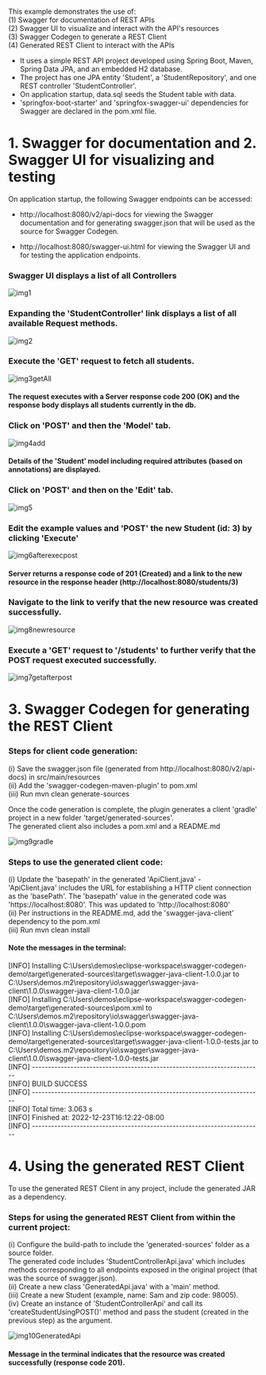 This example demonstrates the use of:  
(1) Swagger for documentation of REST APIs  
(2) Swagger UI to visualize and interact with the API's resources  
(3) Swagger Codegen to generate a REST Client  
(4) Generated REST Client to interact with the APIs  

- It uses a simple REST API project developed using Spring Boot, Maven, Spring Data JPA, and an embedded H2 database.  
- The project has one JPA entity 'Student', a 'StudentRepository', and one REST controller 'StudentController'.  
- On application startup, data.sql seeds the Student table with data.  
- 'springfox-boot-starter' and 'springfox-swagger-ui' dependencies for Swagger are declared in the pom.xml file.  

# 1. Swagger for documentation and 2. Swagger UI for visualizing and testing

On application startup, the following Swagger endpoints can be accessed:
  
  - http://localhost:8080/v2/api-docs for viewing the Swagger documentation and for generating swagger.json that will be used as the source for Swagger Codegen. 
  
  - http://localhost:8080/swagger-ui.html for viewing the Swagger UI and for testing the application endpoints.

### Swagger UI displays a list of all Controllers  

![img1](https://user-images.githubusercontent.com/15854708/210188228-1186965f-9b5b-480e-9918-fdf8463e6dbe.jpg)

### Expanding the 'StudentController' link displays a list of all available Request methods.

![img2](https://user-images.githubusercontent.com/15854708/210188232-1a87caf6-89d5-4153-9a89-62a3c75dcbaf.JPG)
  
### Execute the 'GET' request to fetch all students. 

![img3getAll](https://user-images.githubusercontent.com/15854708/210188237-c48ee2d2-c4ee-47f7-bc3e-47faf76dc9f9.JPG)

#### The request executes with a Server response code 200 (OK) and the response body displays all students currently in the db.

### Click on 'POST' and then the 'Model' tab.  

![img4add](https://user-images.githubusercontent.com/15854708/210188241-31c24cb8-9172-4e65-b811-1ff5d614b60c.JPG)

#### Details of the 'Student' model including required attributes (based on annotations) are displayed.

### Click on 'POST' and then on the 'Edit' tab.

![img5](https://user-images.githubusercontent.com/15854708/210188242-fcd5b15e-6c84-49ce-924b-aecb1ed25933.JPG)

### Edit the example values and 'POST' the new Student (id: 3) by clicking 'Execute'

![img6afterexecpost](https://user-images.githubusercontent.com/15854708/210188244-3b73f70b-5965-4127-8573-4aabae9e9996.JPG)

#### Server returns a response code of 201 (Created) and a link to the new resource in the response header (http://localhost:8080/students/3)

### Navigate to the link to verify that the new resource was created  successfully. 

![img8newresource](https://user-images.githubusercontent.com/15854708/210188248-3a7b3276-43c6-40fc-a879-3ac3581f858c.JPG)

### Execute a 'GET' request to '/students' to further verify that the POST request executed successfully.  

![img7getafterpost](https://user-images.githubusercontent.com/15854708/210188245-a1676ce2-01fc-43e1-8893-edca9b46946a.JPG)

# 3. Swagger Codegen for generating the REST Client  

### Steps for client code generation:   
(i) Save the swagger.json file (generated from http://localhost:8080/v2/api-docs) in src/main/resources    
(ii) Add the 'swagger-codegen-maven-plugin' to pom.xml  
(iii) Run mvn clean generate-sources  

Once the code generation is complete, the plugin generates a client 'gradle' project in a new folder 'target/generated-sources'.  
The generated client also includes a pom.xml and a README.md  

![img9gradle](https://user-images.githubusercontent.com/15854708/210188249-4528c645-5024-47e8-9af0-ab35ae0bd900.JPG)

### Steps to use the generated client code:  
(i) Update the 'basepath' in the generated 'ApiClient.java' -  
'ApiClient.java' includes the URL for establishing a HTTP client connection as the 'basePath'. The 'basepath' value in the generated code was 'https://localhost:8080'. This was updated to 'http://localhost:8080'  
(ii) Per instructions in the README.md, add the 'swagger-java-client' dependency to the pom.xml  
(iii) Run mvn clean install  

#### Note the messages in the terminal:

[INFO] Installing C:\Users\demos\eclipse-workspace\swagger-codegen-demo\target\generated-sources\target\swagger-java-client-1.0.0.jar to C:\Users\demos\.m2\repository\io\swagger\swagger-java-client\1.0.0\swagger-java-client-1.0.0.jar  
[INFO] Installing C:\Users\demos\eclipse-workspace\swagger-codegen-demo\target\generated-sources\pom.xml to C:\Users\demos\.m2\repository\io\swagger\swagger-java-client\1.0.0\swagger-java-client-1.0.0.pom  
[INFO] Installing C:\Users\demos\eclipse-workspace\swagger-codegen-demo\target\generated-sources\target\swagger-java-client-1.0.0-tests.jar to  
C:\Users\demos\.m2\repository\io\swagger\swagger-java-client\1.0.0\swagger-java-client-1.0.0-tests.jar  
[INFO] ------------------------------------------------------------------------  
[INFO] BUILD SUCCESS  
[INFO] ------------------------------------------------------------------------  
[INFO] Total time:  3.063 s  
[INFO] Finished at: 2022-12-23T16:12:22-08:00  
[INFO] ------------------------------------------------------------------------  

# 4. Using the generated REST Client  
To use the generated REST Client in any project, include the generated JAR as a dependency.
     
### Steps for using the generated REST Client from within the current project:
(i) Configure the build-path to include the 'generated-sources' folder as a source folder.  
The generated code includes 'StudentControllerApi.java' which includes methods corresponding to all endpoints exposed in the original project (that was the source of swagger.json).  
(ii) Create a new class 'GeneratedApi.java' with a 'main' method.  
(iii) Create a new Student (example, name: Sam and zip code: 98005).  
(iv) Create an instance of 'StudentControllerApi' and call its 'createStudentUsingPOST()' method and pass the student (created in the previous step) as the argument.

![img10GeneratedApi](https://user-images.githubusercontent.com/15854708/210188254-c7d10c91-b35a-4dc9-bfaa-e8fcca1de375.JPG)  

#### Message in the terminal indicates that the resource was created successfully (response code 201).
